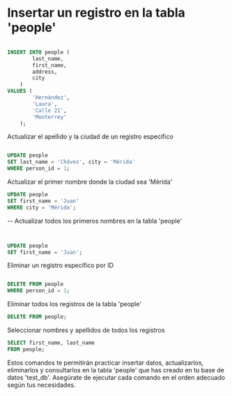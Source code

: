 # Insertar un registro en la tabla 'people'

```sql

INSERT INTO people (
        last_name,
        first_name,
        address,
        city
    )
VALUES (
        'Hernández',
        'Laura',
        'Calle 21',
        'Monterrey'
    );
```
 Actualizar el apellido y la ciudad de un registro específico
```sql

UPDATE people
SET last_name = 'Chávez', city = 'Mérida'
WHERE person_id = 1;

```
Actualizar el primer nombre donde la ciudad sea 'Mérida'
```sql
UPDATE people
SET first_name = 'Juan'
WHERE city = 'Mérida';

```
-- Actualizar todos los primeros nombres en la tabla 'people'
```sql


UPDATE people
SET first_name = 'Juan';
```
 Eliminar un registro específico por ID
```sql

DELETE FROM people
WHERE person_id = 1;
```
Eliminar todos los registros de la tabla 'people'
```sql
DELETE FROM people;
```
Seleccionar nombres y apellidos de todos los registros
```sql
SELECT first_name, last_name
FROM people;
```

Estos comandos te permitirán practicar insertar datos, actualizarlos, eliminarlos y consultarlos en la tabla 'people' que has creado en tu base de datos 'test_db'. Asegúrate de ejecutar cada comando en el orden adecuado según tus necesidades.